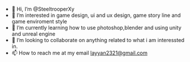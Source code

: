 - 👋 Hi, I’m @SteeltrooperXy
- 👀 I’m interested in game design, ui and ux design, game story line and game enviroment style
- 🌱 I’m currently learning how to use photoshop,blender and using unity and unreal engine
- 💞️ I’m looking to collaborate on anything related to what i am interessted in.
- 📫 How to reach me at my email layyan2321@gmail.com

<!---
SteeltrooperXy/SteeltrooperXy is a ✨ special ✨ repository because its `README.md` (this file) appears on your GitHub profile.
You can click the Preview link to take a look at your changes.
--->
